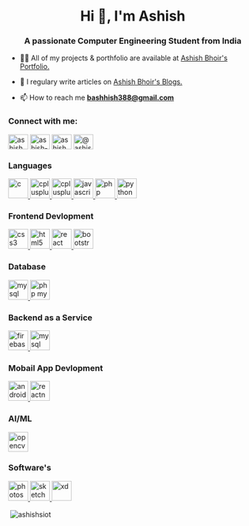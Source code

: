 <h1 align="center">Hi 👋, I'm Ashish</h1>
<h3 align="center">A passionate Computer Engineering Student from India</h3>

- 👨‍💻 All of my projects & porthfolio are available at [Ashish Bhoir's Portfolio.](https://bashish388.wixsite.com/ashish)

- 📝 I regulary write articles on [Ashish Bhoir's Blogs.](https://bashish388.wixsite.com/ashish/articles)

- 📫 How to reach me **bashhish388@gmail.com**


<h3 align="left">Connect with me:</h3>
<p align="left">
  <a href="https://instagram.com/ashish_bhoir" target="blank"><img align="center" src="https://cdn.jsdelivr.net/npm/simple-icons@3.0.1/icons/instagram.svg" alt="ashish_bhoir" height="30" width="40" /></a>
  <a href="https://linkedin.com/in/ashish-bhoir-152634198" target="blank"><img align="center" src="https://cdn.jsdelivr.net/npm/simple-icons@3.0.1/icons/linkedin.svg" alt="ashish-bhoir-152634198" height="30" width="40" /></a>
  <a href="https://fb.com/ashish.bhoir.5099" target="blank"><img align="center" src="https://cdn.jsdelivr.net/npm/simple-icons@3.0.1/icons/facebook.svg" alt="ashish.bhoir.5099" height="30" width="40" /></a>
<a href="https://twitter.com/@ashishb99649522" target="blank"><img align="center" src="https://cdn.jsdelivr.net/npm/simple-icons@3.0.1/icons/twitter.svg" alt="@ashishb99649522" height="30" width="40" /></a>
</p>


<h3 align="left">Languages</h3>
<p align="left"> <a href="https://www.cprogramming.com/" target="_blank"> <img src="https://devicons.github.io/devicon/devicon.git/icons/c/c-original.svg" alt="c" width="40" height="40"/> </a> <a href="https://www.w3schools.com/cpp/" target="_blank"> <img src="https://devicons.github.io/devicon/devicon.git/icons/cplusplus/cplusplus-original.svg" alt="cplusplus" width="40" height="40"/> </a> <a href="https://www.javatpoint.com/java-tutorial" target="_blank"> <img src="https://www.vectorlogo.zone/logos/java/java-icon.svg" alt="cplusplus" width="40" height="40"/> </a>
  <a href="https://developer.mozilla.org/en-US/docs/Web/JavaScript" target="_blank"> <img src="https://devicons.github.io/devicon/devicon.git/icons/javascript/javascript-original.svg" alt="javascript" width="40" height="40"/> </a> <a href="https://www.php.net" target="_blank"> <img src="https://devicons.github.io/devicon/devicon.git/icons/php/php-original.svg" alt="php" width="40" height="40"/> </a> <a href="https://www.python.org" target="_blank"> <img src="https://devicons.github.io/devicon/devicon.git/icons/python/python-original.svg" alt="python" width="40" height="40"/> </a>  </p> 


<h3 align="left">Frontend Devlopment</h3>
<p align="left"> <a href="https://www.w3schools.com/css/" target="_blank"> <img src="https://devicons.github.io/devicon/devicon.git/icons/css3/css3-original-wordmark.svg" alt="css3" width="40" height="40"/> </a> <a href="https://www.w3.org/html/" target="_blank"> <img src="https://devicons.github.io/devicon/devicon.git/icons/html5/html5-original-wordmark.svg" alt="html5" width="40" height="40"/> </a> <a href="https://reactjs.org/" target="_blank"> <img src="https://devicons.github.io/devicon/devicon.git/icons/react/react-original-wordmark.svg" alt="react" width="40" height="40"/> </a> <a href="https://getbootstrap.com" target="_blank"> <img src="https://devicons.github.io/devicon/devicon.git/icons/bootstrap/bootstrap-plain.svg" alt="bootstrap" width="40" height="40"/> </a> </p>

<h3 align="left">Database</h3>
<p align="left"> <a href="https://www.mysql.com/" target="_blank"> <img src="https://devicons.github.io/devicon/devicon.git/icons/mysql/mysql-original-wordmark.svg" alt="mysql" width="40" height="40"/> </a> <a href="https://www.phpmyadmin.net/" target="_blank"> <img src="https://www.vectorlogo.zone/logos/phpmyadmin/phpmyadmin-ar21.svg" alt="php my admin" width="40" height="40"/> </a> </p>

<h3 align="left">Backend as a Service</h3>
<p align="left"> <a href="https://firebase.google.com/" target="_blank"> <img src="https://www.vectorlogo.zone/logos/firebase/firebase-icon.svg" alt="firebase" width="40" height="40"/> </a> <a href="https://www.mysql.com/" target="_blank"> <img src="https://devicons.github.io/devicon/devicon.git/icons/mysql/mysql-original-wordmark.svg" alt="mysql" width="40" height="40"/> </a> </p>


<h3 align="left">Mobail App Devlopment</h3>
<p align="left"> <a href="https://developer.android.com" target="_blank"> <img src="https://devicons.github.io/devicon/devicon.git/icons/android/android-original-wordmark.svg" alt="android" width="40" height="40"/> </a> <a href="https://reactnative.dev/" target="_blank"> <img src="https://reactnative.dev/img/header_logo.svg" alt="reactnative" width="40" height="40"/> </a> </p>

<h3 align="left">AI/ML</h3>
<p align="left"> <a href="https://opencv.org/" target="_blank"> <img src="https://www.vectorlogo.zone/logos/opencv/opencv-icon.svg" alt="opencv" width="40" height="40"/> </a> </p>

<h3 align="left">Software's</h3>
<a href="https://www.photoshop.com/en" target="_blank"> <img src="https://devicons.github.io/devicon/devicon.git/icons/photoshop/photoshop-plain.svg" alt="photoshop" width="40" height="40"/> </a> <a href="https://www.sketch.com/" target="_blank"> <img src="https://www.vectorlogo.zone/logos/sketchapp/sketchapp-icon.svg" alt="sketch" width="40" height="40"/> </a> <a href="https://www.adobe.com/products/xd.html" target="_blank"> <img src="https://cdn.worldvectorlogo.com/logos/adobe-xd.svg" alt="xd" width="40" height="40"/> </a> </p>



<p>&nbsp;<img align="center" src="https://github-readme-stats.vercel.app/api?username=ashishsiot&show_icons=true&locale=en" alt="ashishsiot" /></p>
